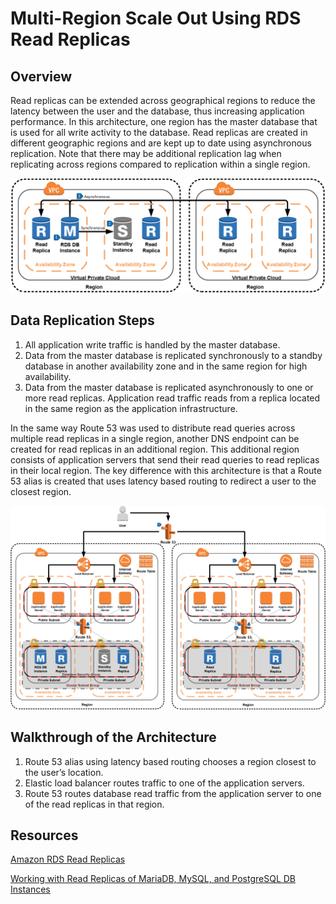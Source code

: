 # Multi-Region Scale Out Using RDS Read Replicas

## Overview

Read replicas can be extended across geographical regions to reduce the latency between the user and the database, thus increasing application performance. In this architecture, one region has the master database that is used for all write activity to the database. Read replicas are created in different geographic regions and are kept up to date using asynchronous replication. Note that there may be additional replication lag when replicating across regions compared to replication within a single region.

![Multi Region Replication](multi-region-replication.png)

## Data Replication Steps

1. All application write traffic is handled by the master database.
2. Data from the master database is replicated synchronously to a standby database in another availability zone and in the same region for high availability.
3. Data from the master database is replicated asynchronously to one or more read replicas. Application read traffic reads from a replica located in the same region as the application infrastructure.

In the same way Route 53 was used to distribute read queries across multiple read replicas in a single region, another DNS endpoint can be created for read replicas in an additional region. This additional region consists of application servers that send their read queries to read replicas in their local region. The key difference with this architecture is that a Route 53 alias is created that uses latency based routing to redirect a user to the closest region.

![Multi-Region Scale Out](multi-region-scale-out.png)

## Walkthrough of the Architecture

1. Route 53 alias using latency based routing chooses a region closest to the user’s location.
2. Elastic load balancer routes traffic to one of the application servers.
3. Route 53 routes database read traffic from the application server to one of the read replicas in that region.

## Resources

[Amazon RDS Read Replicas](https://aws.amazon.com/rds/details/read-replicas/)

[Working with Read Replicas of MariaDB, MySQL, and PostgreSQL DB Instances](https://docs.aws.amazon.com/AmazonRDS/latest/UserGuide/USER_ReadRepl.html)
